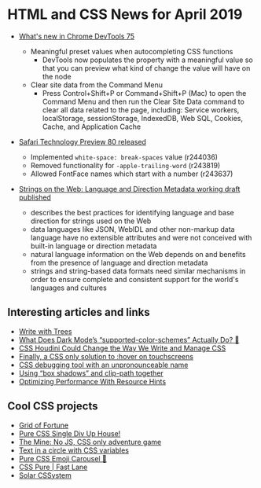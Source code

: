 # HTML and CSS News for April 2019

- [What's new in Chrome DevTools 75](https://developers.google.com/web/updates/2019/04/devtools)
    + Meaningful preset values when autocompleting CSS functions
        * DevTools now populates the property with a meaningful value so that you can preview what kind of change the value will have on the node
    + Clear site data from the Command Menu
        * Press Control+Shift+P or Command+Shift+P (Mac) to open the Command Menu and then run the Clear Site Data command to clear all data related to the page, including: Service workers, localStorage, sessionStorage, IndexedDB, Web SQL, Cookies, Cache, and Application Cache

- [Safari Technology Preview 80 released](https://developer.apple.com/safari/technology-preview/release-notes/)
    + Implemented `white-space: break-spaces` value (r244036)
    + Removed functionality for `-apple-trailing-word` (r243819)
    + Allowed FontFace names which start with a number (r243637)

- [Strings on the Web: Language and Direction Metadata working draft published](https://www.w3.org/TR/string-meta/)
    + describes the best practices for identifying language and base direction for strings used on the Web
    + data languages like JSON, WebIDL and other non-markup data language have no extensible attributes and were not conceived with built-in language or direction metadata
    + natural language information on the Web depends on and benefits from the presence of language and direction metadata
    + strings and string-based data formats need similar mechanisms in order to ensure complete and consistent support for the world's languages and cultures

## Interesting articles and links

- [Write with Trees](http://www.nyctrees.org/)
- [What Does Dark Mode’s “supported-color-schemes” Actually Do? 🤔](https://medium.com/dev-channel/what-does-dark-modes-supported-color-schemes-actually-do-69c2eacdfa1d)
- [CSS Houdini Could Change the Way We Write and Manage CSS](https://css-tricks.com/css-houdini-could-change-the-way-we-write-and-manage-css/)
- [Finally, a CSS only solution to :hover on touchscreens](https://blog.usejournal.com/finally-a-css-only-solution-to-hover-on-touchscreens-c498af39c31c)
- [CSS debugging tool with an unpronounceable name](https://github.com/lucagez/Debucsser)
- [Using “box shadows” and clip-path together](https://css-tricks.com/using-box-shadows-and-clip-path-together/)
- [Optimizing Performance With Resource Hints](https://www.smashingmagazine.com/2019/04/optimization-performance-resource-hints/)

## Cool CSS projects

+ [Grid of Fortune](https://codepen.io/akmaz/pen/GLRXXK)
+ [Pure CSS Single Div Up House!](https://codepen.io/pbmasigla/pen/aMRwXV)
+ [The Mine: No JS, CSS only adventure game](https://codepen.io/jcoulterdesign/pen/NOMeEb)
+ [Text in a circle with CSS variables](https://codepen.io/michellebarker/pen/BEKWPx)
+ [Pure CSS Emoji Carousel 🎠](https://codepen.io/jh3y/pen/qwqOwK)
+ [CSS Pure | Fast Lane](https://codepen.io/kotAndy/full/wZgKyO)
+ [Solar CSSystem](https://codepen.io/robdimarzo/pen/LMOLer)

